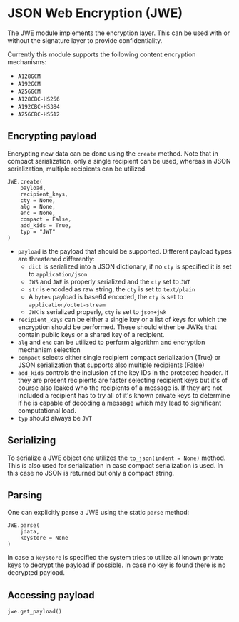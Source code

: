 # JSON Web Encryption (JWE)

The JWE module implements the encryption layer. This can be used with or without
the signature layer to provide confidentiality.

Currently this module supports the following content encryption mechanisms:

* ```A128GCM```
* ```A192GCM```
* ```A256GCM```
* ```A128CBC-HS256```
* ```A192CBC-HS384```
* ```A256CBC-HS512```

## Encrypting payload

Encrypting new data can be done using the `create` method. Note that in compact
serialization, only a single recipient can be used, whereas in JSON serialization,
multiple recipients can be utilized.

```
JWE.create(
    payload,
    recipient_keys,
    cty = None,
    alg = None,
    enc = None,
    compact = False,
    add_kids = True,
    typ = "JWT"
)
```

* ```payload``` is the payload that should be supported. Different payload types
  are threatened differently:
   * ```dict``` is serialized into a JSON dictionary, if no ```cty``` is specified
     it is set to ```application/json```
   * ```JWS``` and ```JWE``` is properly serialized and the ```cty``` set to ```JWT```
   * ```str``` is encoded as raw string, the ```cty``` is set to ```text/plain```
   * A ```bytes``` payload is base64 encoded, the ```cty``` is set to ```application/octet-stream```
   * ```JWK``` is serialized properly, ```cty``` is set to ```json+jwk```
* ```recipient_keys``` can be either a single key or a list of keys for which the
  encryption should be performed. These should either be JWKs that contain public keys
  or a shared key of a recipient.
* ```alg``` and ```enc``` can be utilized to perform algorithm and encryption mechanism
  selection
* ```compact``` selects either single recipient compact serialization (True) or JSON serialization
  that supports also multiple recipients (False)
* ```add_kids``` controls the inclusion of the key IDs in the protected header. If they are
  present recipients are faster selecting recipient keys but it's of course also leaked who
  the recipients of a message is. If they are not included a recipient has to try all
  of it's known private keys to determine if he is capable of decoding a message which may
  lead to significant computational load.
* ```typ``` should always be ```JWT```

## Serializing

To serialize a JWE object one utilizes the ```to_json(indent = None)``` method. This
is also used for serialization in case compact serialization is used. In this case no
JSON is returned but only a compact string.

## Parsing

One can explicitly parse a JWE using the static `parse` method:

```
JWE.parse(
    jdata,
    keystore = None
)
```

In case a ```keystore``` is specified the system tries to utilize all known private keys
to decrypt the payload if possible. In case no key is found there is no decrypted payload.

## Accessing payload

```
jwe.get_payload()
```


